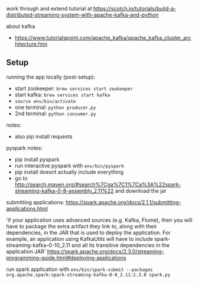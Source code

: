 work through and extend tutorial at https://scotch.io/tutorials/build-a-distributed-streaming-system-with-apache-kafka-and-python

about kafka
- https://www.tutorialspoint.com/apache_kafka/apache_kafka_cluster_architecture.htm

## Setup

running the app locally (post-setup):
- start zookeeper: `brew services start zookeeper`
- start kafka: `brew services start kafka`
- `source env/bin/activate`
- one terminal: `python producer.py`
- 2nd terminal: `python consumer.py`


notes:
- also  pip install requests

pyspark notes:
- pip install pyspark
- run interactive pyspark with `env/bin/pyspark`
- pip install doesnt actually include everything
- go to http://search.maven.org/#search%7Cga%7C1%7Ca%3A%22spark-streaming-kafka-0-8-assembly_2.11%22 and download the jar


submitting applications: https://spark.apache.org/docs/2.1.1/submitting-applications.html

'if your application uses advanced sources (e.g. Kafka, Flume), then you will have to package the extra artifact they link to, along with their dependencies, in the JAR that is used to deploy the application. For example, an application using KafkaUtils will have to include spark-streaming-kafka-0-10_2.11 and all its transitive dependencies in the application JAR'
https://spark.apache.org/docs/2.3.0/streaming-programming-guide.html#deploying-applications


run spark application with `env/bin/spark-submit --packages org.apache.spark:spark-streaming-kafka-0-8_2.11:2.3.0 spark.py`

